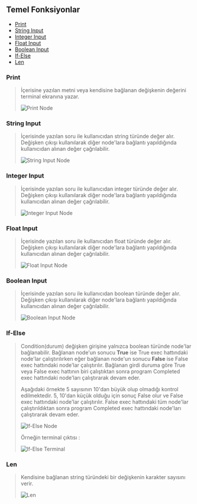 ## Temel Fonksiyonlar

- [Print](#Print)
- [String Input](#String-Input)
- [Integer Input](#Integer-Input)
- [Float Input](#Float-Input)
- [Boolean Input](#Boolean-Input)
- [If-Else](#If-Else)
- [Len](#Len)


### Print

> İçerisine yazılan metni veya kendisine bağlanan değişkenin değerini terminal ekranına yazar.
>
> ![Print Node](/Node-Grupları/Temel-Fonksiyonlar/images/print.png)

### String Input

> İçerisinde yazılan soru ile kullanıcıdan string türünde değer alır. Değişken çıkışı kullanılarak diğer node'lara bağlantı yapıldığında kullanıcıdan alınan değer çağrılabilir.
>
> ![String Input Node](/Node-Grupları/Temel-Fonksiyonlar/images/string_input.png)

### Integer Input

> İçerisinde yazılan soru ile kullanıcıdan integer türünde değer alır. Değişken çıkışı kullanılarak diğer node'lara bağlantı yapıldığında kullanıcıdan alınan değer çağrılabilir.
>
> ![Integer Input Node](/Node-Grupları/Temel-Fonksiyonlar/images/integer_input.png)

### Float Input

> İçerisinde yazılan soru ile kullanıcıdan float türünde değer alır. Değişken çıkışı kullanılarak diğer node'lara bağlantı yapıldığında kullanıcıdan alınan değer çağrılabilir.
>
> ![Float Input Node](/Node-Grupları/Temel-Fonksiyonlar/images/float_input.png)

### Boolean Input

> İçerisinde yazılan soru ile kullanıcıdan boolean türünde değer alır. Değişken çıkışı kullanılarak diğer node'lara bağlantı yapıldığında kullanıcıdan alınan değer çağrılabilir.
>
> ![Boolean Input Node](/Node-Grupları/Temel-Fonksiyonlar/images/boolean_input.png)

### If-Else

> Condition(durum) değişken girişine yalnızca boolean türünde node'lar bağlanabilir. Bağlanan node'un sonucu **True** ise True exec hattındaki node'lar çalıştırılırken eğer bağlanan node'un sonucu **False**  ise False exec hattındaki node'lar çalıştırılır. Bağlanan girdi duruma göre True veya False exec hattının biri çalıştıktan sonra program Completed exec hattındaki node'ları çalıştırarak devam eder.
>
> Aşağıdaki örnekte 5 sayısının 10'dan büyük olup olmadığı kontrol edilmektedir. 5, 10'dan küçük olduğu için sonuç False olur ve False exec hattındaki node'lar çalıştırılır. False exec hattındaki tüm node'lar çalıştırıldıktan sonra program Completed exec hattındaki node'ları çalıştırarak devam eder.
>
> ![If-Else Node](/Node-Grupları/Temel-Fonksiyonlar/images/if_else.png)
>
> Örneğin terminal çıktısı :
>
> ![If-Else Terminal](/Node-Grupları/Temel-Fonksiyonlar/images/if_else_terminal.png)

### Len

> Kendisine bağlanan string türündeki bir değişkenin karakter sayısını verir.
>
> ![Len](/Node-Grupları/Temel-Fonksiyonlar/images/len.png)
